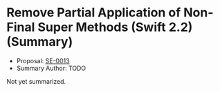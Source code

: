 # Remove Partial Application of Non-Final Super Methods (Swift 2.2) (Summary)

* Proposal: [SE-0013](https://github.com/apple/swift-evolution/blob/main/proposals/0013-remove-partial-application-super.md)
* Summary Author: TODO

Not yet summarized.
